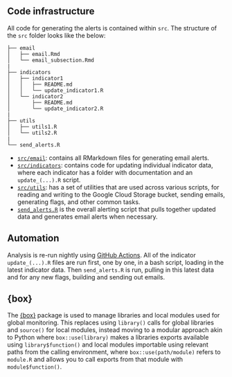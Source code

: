 ## Code infrastructure

All code for generating the alerts is contained within `src`. The structure of
the `src` folder looks like the below:

```
├── email
│   ├── email.Rmd
│   └── email_subsection.Rmd
|
├── indicators
│   ├── indicator1
│   │   ├── README.md
│   │   └── update_indicator1.R
│   └── indicator2
│       ├── README.md
│       └── update_indicator2.R
|
├── utils
│   ├── utils1.R
│   └── utils2.R
|
└── send_alerts.R
```

* [`src/email`](/src/email): contains all RMarkdown files for generating email alerts.
* [`src/indicators`](/src/indicators): contains code for updating individual indicator data, where
each indicator has a folder with documentation and an `update_(...).R` script.
* [`src/utils`](/src/utils): has a set of utilities that are used across various scripts, for
reading and writing to the Google Cloud Storage bucket, sending emails, generating flags, and
other common tasks.
* [`send_alerts.R`](/src/ALERTS.md) is the overall alerting script that pulls together updated
data and generates email alerts when necessary.

## Automation

Analysis is re-run nightly using
[GitHub Actions](.github/workflows/global-monitoring.yaml). All of the indicator
`update_(...).R` files are run first, one by one, in a bash script, loading in
the latest indicator data. Then `send_alerts.R` is run, pulling in this latest
data and for any new flags, building and sending out emails.


## {box}

The [{box}](https://klmr.me/box/) package is used to manage libraries and local
modules used for global monitoring. This replaces using `library()` calls for
global libraries and `source()` for local modules, instead moving to a modular
approach akin to Python where `box::use(library)` makes a libraries exports
available using `library$function()` and local modules importable using relevant
paths from the calling environment, where `box::use(path/module)` refers to
`module.R` and allows you to call exports from that module with `module$function()`.

